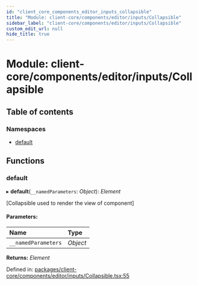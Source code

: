```yaml
---
id: "client_core_components_editor_inputs_collapsible"
title: "Module: client-core/components/editor/inputs/Collapsible"
sidebar_label: "client-core/components/editor/inputs/Collapsible"
custom_edit_url: null
hide_title: true
---
```


# Module: client-core/components/editor/inputs/Collapsible

## Table of contents

### Namespaces

- [default](client_core_components_editor_inputs_collapsible.default.md)

## Functions

### default

▸ **default**(`__namedParameters`: *Object*): *Element*

[Collapsible used to render the view of component]

#### Parameters:

Name | Type |
:------ | :------ |
`__namedParameters` | *Object* |

**Returns:** *Element*

Defined in: [packages/client-core/components/editor/inputs/Collapsible.tsx:55](https://github.com/xr3ngine/xr3ngine/blob/5c3dcaef1/packages/client-core/components/editor/inputs/Collapsible.tsx#L55)
